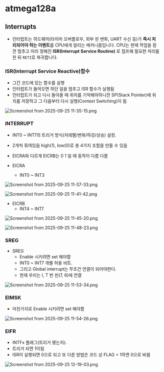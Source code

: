 # atmega128a

## Interrupts

- 인터럽트는 하드웨어(타이머 오버플로우, 외부 핀 변화, UART 수신 등)가 **즉시 처리되어야 하는 이벤트**를 CPU에게 알리는 메커니즘입니다. CPU는 현재 작업을 잠깐 멈추고 미리 정해진 **ISR(Interrupt Service Routine)** 로 점프해 필요한 처리를 한 뒤 `RETI`로 복귀합니다.

### ISR(Interrupt Service Reactive)함수

- 그간 코드에 있는 함수를 실행
- 인터럽트가 들어오면 하던 일을 멈추고 ISR 함수가 실행됨
- 인터럽트가 되고 다시 돌아올 때 위치를 기억해야하니깐 SP(Stack Pointer)에 위치를 저장하고 그 다음부터 다시 실행(Context Switching)이 됨

![Screenshot from 2025-09-25 11-35-15.png](attachment:030cfbcb-ede5-442b-9cfa-9f5abaa57428:Screenshot_from_2025-09-25_11-35-15.png)

### INTERRUPT

- INT0 ~ INT7의 트리거 방식(저레벨/변화/하강/상승) 설정.
- 2개씩 묶여있음 high(1), low(0)로 총 4가지 조합을 만들 수 있음
- EICRA와 다르게 EICRB는 0 1 일 때 동작이 다름 다름

- EICRA
    - INT0 ~ INT3

![Screenshot from 2025-09-25 11-37-33.png](attachment:f58e314f-2181-4b8f-a4cf-f31d43b31f93:Screenshot_from_2025-09-25_11-37-33.png)

![Screenshot from 2025-09-25 11-41-42.png](attachment:c429b064-7c32-42bd-a500-39196e90ddb8:Screenshot_from_2025-09-25_11-41-42.png)

- EICRB
    - INT4 ~ INT7

![Screenshot from 2025-09-25 11-45-20.png](attachment:181fb532-f1ff-4c5a-86ec-59781bcb93b6:Screenshot_from_2025-09-25_11-45-20.png)

![Screenshot from 2025-09-25 11-48-23.png](attachment:08ee86a4-60f3-4b09-bea5-6ff0449a0fc1:Screenshot_from_2025-09-25_11-48-23.png)

### SREG

- SREG
    - Enable 시키려면 set 해야함
    - INT0 ~ INT7 개별 허용 비트.
    - 그리고 Global interrupt는 무조건 연결이 되어야한다.
    - 현재 우리는 I, T 번 핀(7, 6)에 연결

![Screenshot from 2025-09-25 11-53-34.png](attachment:a389e589-62f9-49ca-a760-68ac094cf0a3:Screenshot_from_2025-09-25_11-53-34.png)

### EIMSK

- 마찬가지로 Enable 시키려면 set 해야함

![Screenshot from 2025-09-25 11-54-26.png](attachment:cccf7567-2641-4be1-acea-1208caad94f2:Screenshot_from_2025-09-25_11-54-26.png)

### EIFR

- INTFx 플래그(트리거 됐는지).
- 트리거 되면 1이됨
- ISR이 실행되면 0으로 되고 또 다른 방법은 코드 상 FLAG = 1하면 0으로 바뀜

![Screenshot from 2025-09-25 12-19-03.png](attachment:4d6445fb-d8b6-47c9-a6b2-43e936842895:Screenshot_from_2025-09-25_12-19-03.png)
